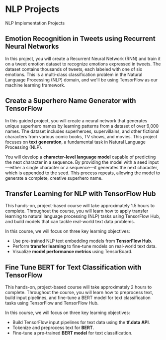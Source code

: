 # NLP Projects
NLP Implementation Projects

## Emotion Recognition in Tweets using Recurrent Neural Networks
In this project, you will create a Recurrent Neural Network (RNN) and train it on a tweet emotion dataset to recognize emotions expressed in tweets. The dataset contains thousands of tweets, each labeled with one of six emotions. This is a multi-class classification problem in the Natural Language Processing (NLP) domain, and we'll be using TensorFlow as our machine learning framework.


## Create a Superhero Name Generator with TensorFlow  
In this guided project, you will create a neural network that generates unique superhero names by learning patterns from a dataset of over 9,000 names. The dataset includes superheroes, supervillains, and other fictional characters from various comic books, TV shows, and movies. This project focuses on **text generation**, a fundamental task in Natural Language Processing (NLP).  

You will develop a **character-level language model** capable of predicting the next character in a sequence. By providing the model with a seed input—either a single character or a sequence—it generates the next character, which is appended to the seed. This process repeats, allowing the model to generate a complete, creative superhero name.  

## Transfer Learning for NLP with TensorFlow Hub

This hands-on, project-based course will take approximately 1.5 hours to complete. Throughout the course, you will learn how to apply transfer learning to natural language processing (NLP) tasks using TensorFlow Hub, and build models that can tackle real-world text data problems.

In this course, we will focus on three key learning objectives:  

- Use pre-trained NLP text embedding models from **TensorFlow Hub**.  
- Perform **transfer learning** to fine-tune models on real-world text data.  
- Visualize **model performance metrics** using TensorBoard.  

## Fine Tune BERT for Text Classification with TensorFlow

This hands-on, project-based course will take approximately 2 hours to complete. Throughout the course, you will learn how to preprocess text, build input pipelines, and fine-tune a BERT model for text classification tasks using TensorFlow and TensorFlow Hub.  

In this course, we will focus on three key learning objectives:  
- Build TensorFlow input pipelines for text data using the **tf.data API**.  
- Tokenize and preprocess text for **BERT**.  
- Fine-tune a pre-trained **BERT model** for text classification.
